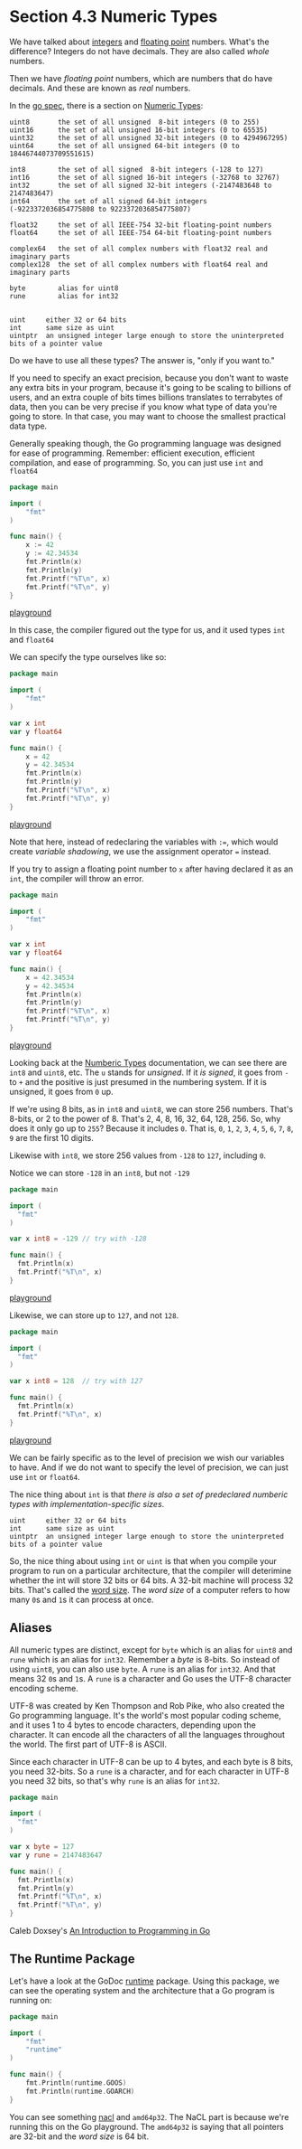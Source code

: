 # Section 4.3 Numeric Types  

We have talked about [integers](https://en.wikipedia.org/wiki/Integer) and [floating point](https://en.wikipedia.org/wiki/Floating-point_arithmetic) numbers. What's the difference? Integers do not have decimals. They are also called _whole_ numbers.  
  
Then we have _floating point_ numbers, which are numbers that do have decimals. And these are known as _real_ numbers.  
  
In the [go spec](https://golang.org/ref/spec), there is a section on [Numeric Types](https://golang.org/ref/spec#Numeric_types):

```
uint8       the set of all unsigned  8-bit integers (0 to 255)
uint16      the set of all unsigned 16-bit integers (0 to 65535)
uint32      the set of all unsigned 32-bit integers (0 to 4294967295)
uint64      the set of all unsigned 64-bit integers (0 to 18446744073709551615)

int8        the set of all signed  8-bit integers (-128 to 127)
int16       the set of all signed 16-bit integers (-32768 to 32767)
int32       the set of all signed 32-bit integers (-2147483648 to 2147483647)
int64       the set of all signed 64-bit integers (-9223372036854775808 to 9223372036854775807)

float32     the set of all IEEE-754 32-bit floating-point numbers
float64     the set of all IEEE-754 64-bit floating-point numbers

complex64   the set of all complex numbers with float32 real and imaginary parts
complex128  the set of all complex numbers with float64 real and imaginary parts

byte        alias for uint8
rune        alias for int32


uint     either 32 or 64 bits
int      same size as uint
uintptr  an unsigned integer large enough to store the uninterpreted bits of a pointer value
```

Do we have to use all these types? The answer is, "only if you want to."  
  
If you need to specify an exact precision, because you don't want to waste any extra bits in your program, because it's going to be scaling to billions of users, and an extra couple of bits times billions translates to terrabytes of data, then you can be very precise if you know what type of data you're going to store. In that case, you may want to choose the smallest practical data type.  
  
Generally speaking though, the Go programming language was designed for ease of programming. Remember: efficient execution, efficient compilation, and ease of programming. So, you can just use `int` and `float64`  
  
```go
package main

import (
	"fmt"
)

func main() {
	x := 42
	y := 42.34534
	fmt.Println(x)
	fmt.Println(y)
	fmt.Printf("%T\n", x)
	fmt.Printf("%T\n", y)
}

```
[playground](https://play.golang.org/p/OdWUH8uva6)  
  
In this case, the compiler figured out the type for us, and it used types `int` and `float64`  
  
We can specify the type ourselves like so:

```go
package main

import (
	"fmt"
)

var x int
var y float64

func main() {
	x = 42
	y = 42.34534
	fmt.Println(x)
	fmt.Println(y)
	fmt.Printf("%T\n", x)
	fmt.Printf("%T\n", y)
}

```
[playground](https://play.golang.org/p/0JpmCYezs1)  

Note that here, instead of redeclaring the variables with `:=`, which would create _variable shadowing_, we use the assignment operator `=` instead.  
  
If you try to assign a floating point number to `x` after having declared it as an `int`, the compiler will throw an error.

```go
package main

import (
	"fmt"
)

var x int
var y float64

func main() {
	x = 42.34534
	y = 42.34534
	fmt.Println(x)
	fmt.Println(y)
	fmt.Printf("%T\n", x)
	fmt.Printf("%T\n", y)
}

```
[playground](https://play.golang.org/p/onZXyuh-bI)  
  
Looking back at the [Numberic Types](https://golang.org/ref/spec#Numeric_types) documentation, we can see there are `int8` and `uint8`, etc. The `u` stands for _unsigned_. If it _is signed_, it goes from `-` to `+` and the positive is just presumed in the numbering system. If it is unsigned, it goes from `0` up.  
  
If we're using 8 bits, as in `int8` and `uint8`, we can store 256 numbers. That's 8-bits, or 2 to the power of 8. That's 2, 4, 8, 16, 32, 64, 128, 256. So, why does it only go up to `255`? Because it includes `0`. That is, `0`, `1`, `2`, `3`, `4`, `5`, `6`, `7`, `8`, `9` are the first 10 digits.  
  
Likewise with `int8`, we store 256 values from `-128` to `127`, including `0`.  
  
Notice we can store `-128` in an `int8`, but not `-129`
  
```go
package main

import (
  "fmt"
)

var x int8 = -129 // try with -128

func main() {
  fmt.Println(x)
  fmt.Printf("%T\n", x)
}

```
[playground](https://play.golang.org/p/YbwTa1YT4i)  
  
Likewise, we can store up to `127`, and not `128`.  
 
```go
package main

import (
  "fmt"
)

var x int8 = 128  // try with 127

func main() {
  fmt.Println(x)
  fmt.Printf("%T\n", x)
}

```
[playground](https://play.golang.org/p/BI8wMespZD)  
  
We can be fairly specific as to the level of precision we wish our variables to have. And if we do not want to specify the level of precision, we can just use `int` or `float64`.  
  
The nice thing about `int` is that _there is also a set of predeclared numberic types with implementation-specific sizes_. 

```
uint     either 32 or 64 bits
int      same size as uint
uintptr  an unsigned integer large enough to store the uninterpreted bits of a pointer value
```

So, the nice thing about using `int` or `uint` is that when you compile your program to run on a particular architecture, that the compiler will deterimine whether the int will store 32 bits or 64 bits. A 32-bit machine will process 32 bits. That's called the [word size](https://simple.wikipedia.org/wiki/Word_(computing)). The _word size_ of a computer refers to how many `0`s and `1`s it can process at once.  
  
## Aliases  
  
All numeric types are  distinct, except for `byte` which is an alias for `uint8` and `rune` which is an alias for `int32`. Remember a _byte_ is 8-bits. So instead of using `uint8`, you can also use `byte`.  A `rune` is an alias for `int32`. And that means 32 `0`s and `1`s. A `rune` is a character and Go uses the UTF-8 character encoding scheme.  
  
UTF-8 was created by Ken Thompson and Rob Pike, who also created the Go programming language. It's the world's most popular coding scheme, and it uses 1 to 4 bytes to encode characters, depending upon the character. It can encode all the characters of all the languages throughout the world.  The first part of UTF-8 is ASCII.  
  
Since each character in UTF-8 can be up to 4 bytes, and each byte is 8 bits, you need 32-bits. So a `rune` is a character, and for each character in UTF-8 you need 32 bits, so that's why `rune` is an alias for `int32`.

```go
package main

import (
  "fmt"
)

var x byte = 127
var y rune = 2147483647

func main() {
  fmt.Println(x)
  fmt.Println(y)
  fmt.Printf("%T\n", x)
  fmt.Printf("%T\n", y)
}
```
Caleb Doxsey's [An Introduction to Programming in Go](https://www.golang-book.com/books/intro)

## The Runtime Package

Let's have a look at the GoDoc [runtime](http://godoc.org/runtime) package. Using this package, we can see the operating system and the architecture that a Go program is running on:
  
```go
package main

import (
	"fmt"
	"runtime"
)

func main() {
	fmt.Println(runtime.GOOS)
	fmt.Println(runtime.GOARCH)
}

```
You can see something [nacl](https://en.wikipedia.org/wiki/NaCl_(software)) and `amd64p32`.  The NaCL part is because we're running this on the Go playground. The `amd64p32` is saying that all pointers are 32-bit and the _word size_ is 64 bit.  
  
